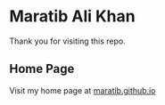 # Maratib Ali Khan

Thank you for visiting this repo.

## Home Page

Visit my home page at [maratib.github.io](https://maratib.github.io)
